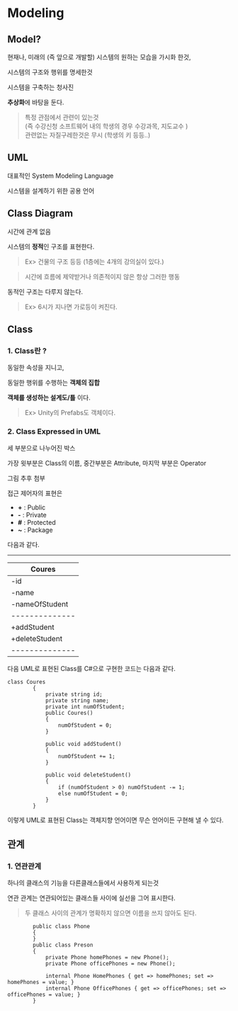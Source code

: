 Modeling 
===

Model?
---

현재나, 미래의 (즉 앞으로 개발할) 시스템의 원하는 모습을 가시화 한것,

시스템의 구조와 행위를 명세한것

시스템을 구축하는 청사진

**추상화**에 바탕을 둔다.
> 특정 관점에서 관련이 있는것 <br>(즉 수강신청 소프트웨어 내의 학생의 경우 수강과목, 지도교수 )  <br>
> 관련없는 자질구레한것은 무시 (학생의 키 등등..)

UML
---

대표적인 System Modeling Language 

시스템을 설계하기 위한 공용 언어


Class Diagram
---

시간에 관계 없음

시스템의 **정적**인 구조를 표현한다.

> Ex> 건물의 구조 등등 (1층에는 4개의 강의실이 있다.) <br>

> 시간에 흐름에 제약받거나 의존적이지 않은 항상 그러한 행동

동적인 구조는 다루지 않는다.

> Ex> 6시가 지나면 가로등이 켜진다.

Class
---

### 1. Class란 ?

동일한 속성을 지니고,

동일한 행위를 수행하는 **객체의 집합**

**객체를 생성하는 설계도/틀** 이다.

> Ex> Unity의 Prefabs도 객체이다.

### 2. Class Expressed in UML

세 부분으로 나누어진 박스

가장 윗부분은 Class의 이름, 중간부분은 Attribute, 마지막 부분은 Operator

그림 추후 첨부

접근 제어자의 표현은 

 - **+** : Public
 - **-** : Private
 - **#** : Protected
 - **~** : Package
 
다음과 같다.

----------------
| Coures       |
|--------------|
|-id           |
|-name         |
|-nameOfStudent|
|--------------|
|+addStudent   |
|+deleteStudent|
|--------------|

다음 UML로 표현된 Class를 C#으로 구현한 코드는 다음과 같다.

~~~
class Coures
        {
            private string id;
            private string name;
            private int numOfStudent;
            public Coures()
            {
                numOfStudent = 0;
            }

            public void addStudent()
            {
                numOfStudent += 1;
            }

            public void deleteStudent()
            {
                if (numOfStudent > 0) numOfStudent -= 1;
                else numOfStudent = 0;
            }
        }
~~~

이렇게 UML로 표현된 Class는 객체지향 언어이면 무슨 언어이든 구현해 낼 수 있다.


관계
---

### 1. 연관관계

하나의 클래스의 기능을 다른클래스들에서 사용하게 되는것

연관 관계는 연관되어있는 클래스들 사이에 실선을 그어 표시한다.

> 두 클래스 사이의 관계가 명확하지 않으면 이름을 쓰지 않아도 된다.



~~~
        public class Phone
        {
        }
        public class Preson
        {
            private Phone homePhones = new Phone();
            private Phone officePhones = new Phone();

            internal Phone HomePhones { get => homePhones; set => homePhones = value; }
            internal Phone OfficePhones { get => officePhones; set => officePhones = value; }
        }
~~~
